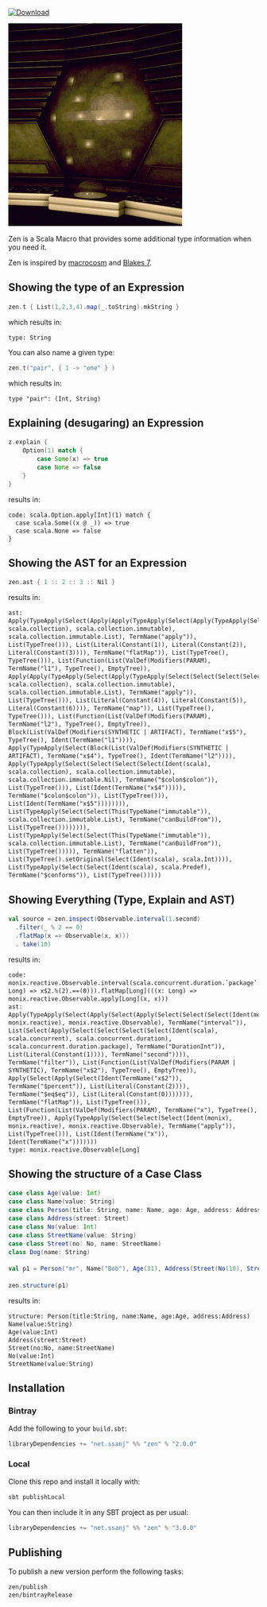  [ ![Download](https://api.bintray.com/packages/ssanj/maven/zen/images/download.svg) ](https://bintray.com/ssanj/maven/zen/_latestVersion)

![The master computer from the Liberator](/zen.jpg)

Zen is a Scala Macro that provides some additional type information when you need it.

Zen is inspired by [macrocosm](https://github.com/retronym/macrocosm) and [Blakes 7](https://en.wikipedia.org/wiki/Characters_of_Blake%27s_7#Zen).

## Showing the type of an Expression

```scala
zen.t { List(1,2,3,4).map(_.toString).mkString }
```

which results in:

```
type: String
```

You can also name a given type:

```scala
zen.t("pair", { 1 -> "one" } )
```

which results in:

```
type "pair": (Int, String)
```


## Explaining (desugaring) an Expression

```scala
z.explain {
    Option(1) match {
        case Some(x) => true
        case None => false
    }
}
```

results in:

```
code: scala.Option.apply[Int](1) match {
  case scala.Some((x @ _)) => true
  case scala.None => false
}
```

## Showing the AST for an Expression

```scala
zen.ast { 1 :: 2 :: 3 :: Nil }
```

results in:

```
ast: Apply(TypeApply(Select(Apply(Apply(TypeApply(Select(Apply(TypeApply(Select(Select(Select(Select(Ident(scala), scala.collection), scala.collection.immutable), scala.collection.immutable.List), TermName("apply")), List(TypeTree())), List(Literal(Constant(1)), Literal(Constant(2)), Literal(Constant(3)))), TermName("flatMap")), List(TypeTree(), TypeTree())), List(Function(List(ValDef(Modifiers(PARAM), TermName("l1"), TypeTree(), EmptyTree)), Apply(Apply(TypeApply(Select(Apply(TypeApply(Select(Select(Select(Select(Ident(scala), scala.collection), scala.collection.immutable), scala.collection.immutable.List), TermName("apply")), List(TypeTree())), List(Literal(Constant(4)), Literal(Constant(5)), Literal(Constant(6)))), TermName("map")), List(TypeTree(), TypeTree())), List(Function(List(ValDef(Modifiers(PARAM), TermName("l2"), TypeTree(), EmptyTree)), Block(List(ValDef(Modifiers(SYNTHETIC | ARTIFACT), TermName("x$5"), TypeTree(), Ident(TermName("l1")))), Apply(TypeApply(Select(Block(List(ValDef(Modifiers(SYNTHETIC | ARTIFACT), TermName("x$4"), TypeTree(), Ident(TermName("l2")))), Apply(TypeApply(Select(Select(Select(Select(Ident(scala), scala.collection), scala.collection.immutable), scala.collection.immutable.Nil), TermName("$colon$colon")), List(TypeTree())), List(Ident(TermName("x$4"))))), TermName("$colon$colon")), List(TypeTree())), List(Ident(TermName("x$5")))))))), List(TypeApply(Select(Select(This(TypeName("immutable")), scala.collection.immutable.List), TermName("canBuildFrom")), List(TypeTree()))))))), List(TypeApply(Select(Select(This(TypeName("immutable")), scala.collection.immutable.List), TermName("canBuildFrom")), List(TypeTree())))), TermName("flatten")), List(TypeTree().setOriginal(Select(Ident(scala), scala.Int)))), List(TypeApply(Select(Select(Ident(scala), scala.Predef), TermName("$conforms")), List(TypeTree()))))
```

## Showing Everything (Type, Explain and AST)

```scala
val source = zen.inspect(Observable.interval(1.second)
  .filter(_ % 2 == 0)
  .flatMap(x => Observable(x, x)))
  . take(10)
```

results in:

```
code: monix.reactive.Observable.interval(scala.concurrent.duration.`package`.DurationInt(1).second).filter(((x$2: Long) => x$2.%(2).==(0))).flatMap[Long](((x: Long) => monix.reactive.Observable.apply[Long](x, x)))
ast: Apply(TypeApply(Select(Apply(Select(Apply(Select(Select(Select(Ident(monix), monix.reactive), monix.reactive.Observable), TermName("interval")), List(Select(Apply(Select(Select(Select(Select(Ident(scala), scala.concurrent), scala.concurrent.duration), scala.concurrent.duration.package), TermName("DurationInt")), List(Literal(Constant(1)))), TermName("second")))), TermName("filter")), List(Function(List(ValDef(Modifiers(PARAM | SYNTHETIC), TermName("x$2"), TypeTree(), EmptyTree)), Apply(Select(Apply(Select(Ident(TermName("x$2")), TermName("$percent")), List(Literal(Constant(2)))), TermName("$eq$eq")), List(Literal(Constant(0))))))), TermName("flatMap")), List(TypeTree())), List(Function(List(ValDef(Modifiers(PARAM), TermName("x"), TypeTree(), EmptyTree)), Apply(TypeApply(Select(Select(Select(Ident(monix), monix.reactive), monix.reactive.Observable), TermName("apply")), List(TypeTree())), List(Ident(TermName("x")), Ident(TermName("x")))))))
type: monix.reactive.Observable[Long]
```

## Showing the structure of a Case Class

```scala
case class Age(value: Int)
case class Name(value: String)
case class Person(title: String, name: Name, age: Age, address: Address)
case class Address(street: Street)
case class No(value: Int)
case class StreetName(value: String)
case class Street(no: No, name: StreetName)
class Dog(name: String)

val p1 = Person("mr", Name("Bob"), Age(31), Address(Street(No(10), StreetName("Midtown"))))

zen.structure(p1)
```

results in:

```
structure: Person(title:String, name:Name, age:Age, address:Address)
Name(value:String)
Age(value:Int)
Address(street:Street)
Street(no:No, name:StreetName)
No(value:Int)
StreetName(value:String)
```

## Installation

### Bintray

Add the following to your `build.sbt`:

```scala
libraryDependencies += "net.ssanj" %% "zen" % "2.0.0"
```


### Local

Clone this repo and install it locally with:

```scala
sbt publishLocal
```

You can then include it in any SBT project as per usual:

```scala
libraryDependencies += "net.ssanj" %% "zen" % "3.0.0"
```

## Publishing

To publish a new version perform the following tasks:

```
zen/publish
zen/bintrayRelease
```